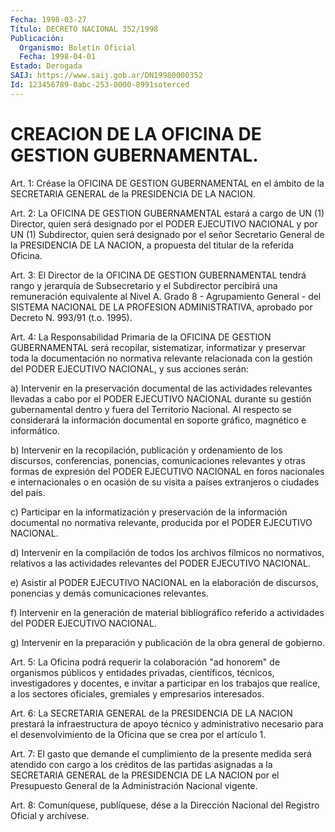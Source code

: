 ```yaml
---
Fecha: 1998-03-27
Título: DECRETO NACIONAL 352/1998
Publicación:
  Organismo: Boletín Oficial
  Fecha: 1998-04-01
Estado: Derogada
SAIJ: https://www.saij.gob.ar/DN19980000352
Id: 123456789-0abc-253-0000-8991soterced
---
```

# CREACION DE LA OFICINA DE GESTION GUBERNAMENTAL.

<a id="1"></a>
Art. 1: Créase  la  OFICINA DE GESTION GUBERNAMENTAL en  el ámbito de la SECRETARIA GENERAL  de  la  PRESIDENCIA  DE  LA NACION.

<a id="2"></a>
Art. 2: La OFICINA DE GESTION GUBERNAMENTAL estará a cargo de  UN (1)  Director, quien será designado por el PODER EJECUTIVO NACIONAL y por  UN  (1)  Subdirector,  quien  será  designado  por  el señor Secretario General de la PRESIDENCIA DE LA NACION, a propuesta  del titular de la referida Oficina.

<a id="3"></a>
Art.  3: El Director de la OFICINA DE GESTION GUBERNAMENTAL tendrá rango y  jerarquía  de Subsecretario y el Subdirector percibirá una remuneración equivalente al Nivel A. Grado 8 - Agrupamiento General - del SISTEMA NACIONAL DE LA PROFESION ADMINISTRATIVA, aprobado por Decreto N. 993/91 (t.o. 1995).

<a id="4"></a>
Art. 4: La Responsabilidad  Primaria  de  la  OFICINA  DE  GESTION GUBERNAMENTAL    será    recopilar,  sistematizar,  informatizar  y preservar toda la documentación  no normativa relevante relacionada con la gestión del PODER EJECUTIVO  NACIONAL, y sus acciones serán:

a)  Intervenir  en la preservación documental  de  las  actividades relevantes llevadas  a cabo por el PODER EJECUTIVO NACIONAL durante su gestión gubernamental dentro y fuera del Territorio Nacional. Al respecto  se  considerará  la  información  documental  en  soporte gráfico, magnético e informático.

b) Intervenir en la recopilación, publicación y ordenamiento de los discursos, conferencias,  ponencias,  comunicaciones  relevantes  y otras  formas  de  expresión  del PODER EJECUTIVO NACIONAL en foros nacionales e internacionales o  en  ocasión  de  su visita a países extranjeros o ciudades del país.

c) Participar en la informatización y preservación de la información  documental  no normativa relevante, producida  por  el PODER EJECUTIVO NACIONAL.

d) Intervenir en la compilación  de  todos los archivos fílmicos no normativos,  relativos  a  las  actividades  relevantes  del  PODER EJECUTIVO NACIONAL.

e)  Asistir  al  PODER  EJECUTIVO NACIONAL  en  la  elaboración  de discursos,    ponencias    y  demás  comunicaciones  relevantes.

f) Intervenir en la generación de material bibliográfico referido a actividades del PODER EJECUTIVO NACIONAL.

g) Intervenir en la preparación y publicación de la obra general de gobierno.

<a id="5"></a>
Art. 5: La Oficina podrá  requerir la colaboración "ad honorem" de organismos públicos y entidades  privadas,  científicos,  técnicos, investigadores  y  docentes, e invitar a participar en los trabajos que  realice, a los sectores  oficiales,  gremiales  y  empresarios interesados.

<a id="6"></a>
Art. 6: La  SECRETARIA  GENERAL  de  la PRESIDENCIA DE LA NACION prestará  la  infraestructura  de  apoyo técnico  y  administrativo necesario para el desenvolvimiento de la Oficina que se crea por el artículo 1.

<a id="7"></a>
Art. 7: El gasto que demande el cumplimiento de la presente medida será atendido con cargo a los créditos  de las partidas asignadas a la  SECRETARIA  GENERAL  de  la PRESIDENCIA DE  LA  NACION  por  el Presupuesto  General  de  la  Administración    Nacional    vigente.

<a id="8"></a>
Art. 8: Comuníquese, publíquese,  dése a la Dirección Nacional del Registro Oficial y archívese.